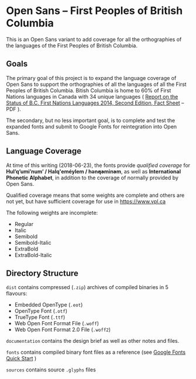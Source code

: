 # Open Sans – First Peoples of British Columbia
This is an Open Sans variant to add coverage for all the orthographies of the languages of the First Peoples of British Columbia.

## Goals

The primary goal of this project is to expand the language coverage of Open Sans to support the orthographies of all the languages of all the First Peoples of British Columbia. Bitish Columbia is home to 60% of First Nations languages in Canada with 34 unique languages ( [Report on the Status of B.C. First Nations Languages 2014, Second Edition, Fact Sheet](http://www.fpcc.ca/files/PDF/Language/2014_Language_Report_Fact_Sheet.pdf) – PDF ).

The secondary, but no less important goal, is to complete and test the expanded fonts and submit to Google Fonts for reintegration into Open Sans.

## Language Coverage

At time of this writing (2018-06-23), the fonts provide _qualified coverage_ for **Hul’q’umi’num’ / Halq'eméylem / hən̓q̓əmin̓əm**, as well as **International Phonetic Alphabet**, in addition to the coverage of normally provided by Open Sans.

Qualified coverage means that some weights are complete and others are not yet, but have sufficient coverage for use in https://www.vpl.ca

The following weights are incomplete:
- Regular
- Italic
- Semibold
- Semibold-Italic
- ExtraBold
- ExtraBold-Italic

## Directory Structure

`dist` contains compressed (`.zip`) archives of compiled binaries in 5 flavours:
- Embedded OpenType (`.eot`)
- OpenType Font (`.otf`)
- TrueType Font (`.ttf`)
- Web Open Font Format File (`.woff`)
- Web Open Font Format 2.0 File (`.woff2`)

`documentation` contains the design brief as well as other notes and files.

`fonts` contains compiled binary font files as a reference (see [Google Fonts Quick Start](https://github.com/googlefonts/gf-docs/blob/master/QuickStartGlyphs.md) )

`sources` contains source `.glyphs` files
